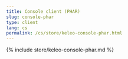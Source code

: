 ```yaml
---
title: Console client (PHAR)
slug: console-phar
type: client
lang: cs
permalink: /cs/store/keleo-console-phar.html
---
```


{% include store/keleo-console-phar.md %}
